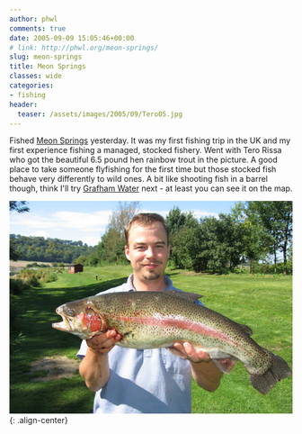 ```yaml
---
author: phwl
comments: true
date: 2005-09-09 15:05:46+00:00
# link: http://phwl.org/meon-springs/
slug: meon-springs
title: Meon Springs
classes: wide
categories:
- fishing
header:
  teaser: /assets/images/2005/09/Tero05.jpg
---
```


Fished [Meon Springs](http://www.meonsprings.com) yesterday. It was my first fishing trip in the UK and my first experience fishing a managed, stocked fishery. Went with Tero Rissa who got the beautiful 6.5 pound hen rainbow trout in the picture. A good place to take someone flyfishing for the first time but those stocked fish behave very differently to wild ones. A bit like shooting fish in a barrel though, think I'll try [Grafham Water](http://www.gwffa-grafham.co.uk/grafham.htm) next - at least you can see it on the map.

![](/assets/images/2005/09/Tero05.jpg){: .align-center}
